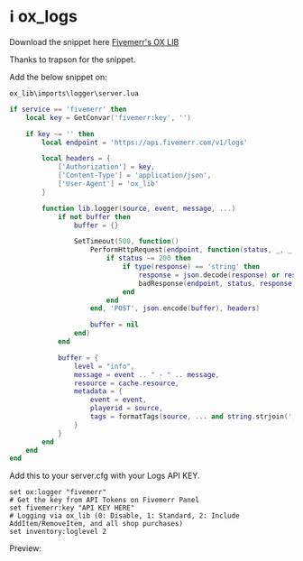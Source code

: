 # ℹ️ ox\_logs

Download the snippet here [Fivemerr's OX LIB](https://github.com/ItsTrapson/ox_lib-fivemerr)

Thanks to trapson for the snippet.

Add the below snippet on:

```
ox_lib\imports\logger\server.lua
```

```lua
if service == 'fivemerr' then
    local key = GetConvar('fivemerr:key', '')

    if key ~= '' then
        local endpoint = 'https://api.fivemerr.com/v1/logs'

        local headers = {
            ['Authorization'] = key,
            ['Content-Type'] = 'application/json',
            ['User-Agent'] = 'ox_lib'
        }

        function lib.logger(source, event, message, ...)
            if not buffer then
                buffer = {}

                SetTimeout(500, function()
                    PerformHttpRequest(endpoint, function(status, _, _, response)
                        if status ~= 200 then 
                            if type(response) == 'string' then
                                response = json.decode(response) or response
                                badResponse(endpoint, status, response)
                            end
                        end
                    end, 'POST', json.encode(buffer), headers)

                    buffer = nil
                end)
            end

            buffer = {
                level = "info",
                message = event .. " - " .. message,
                resource = cache.resource,
                metadata = {
                    event = event,
                    playerid = source,
                    tags = formatTags(source, ... and string.strjoin(',', string.tostringall(...)) or nil),
                }
            }
        end
    end
end
```

Add this to your server.cfg with your Logs API KEY.&#x20;

```
set ox:logger "fivemerr"
# Get the key from API Tokens on Fivemerr Panel
set fivemerr:key "API KEY HERE"
# Logging via ox_lib (0: Disable, 1: Standard, 2: Include AddItem/RemoveItem, and all shop purchases)
set inventory:loglevel 2
```

Preview:

<figure><img src="https://images-ext-1.discordapp.net/external/2tkDnEhasKWqVLqXZmdXj0scEb4ZEg84Pgj9DjJnDu4/https/trapson.pictures/images/png/GKmaN.png?format=webp&#x26;quality=lossless" alt=""><figcaption></figcaption></figure>

